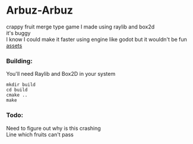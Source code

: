# Arbuz-Arbuz
crappy fruit merge type game I made using raylib and box2d <br>
it's buggy <br>
I know I could make it faster using engine like godot but it wouldn't be fun
<br>
[assets](https://gamedeveloperstudio.itch.io/fruits-icon-pack)

### Building:
You'll need Raylib and Box2D in your system <br>
```shell
mkdir build
cd build
cmake ..
make
```
### Todo:
Need to figure out why is this crashing <br>
Line which fruits can't pass